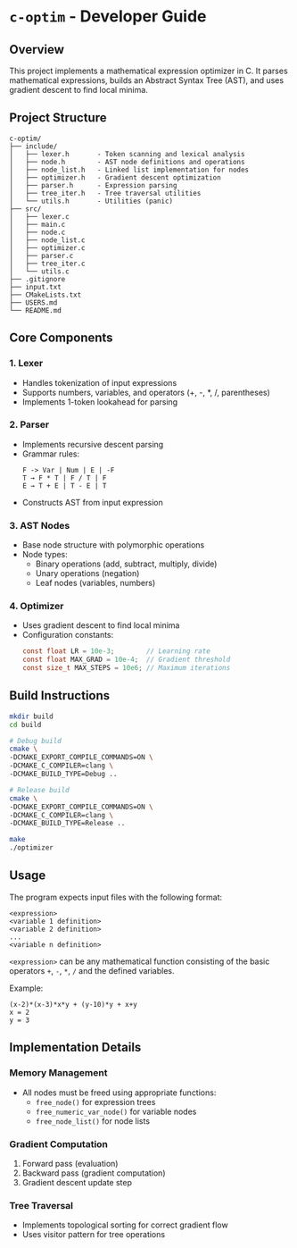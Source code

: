 # `c-optim` - Developer Guide

## Overview

This project implements a mathematical expression optimizer in C. It parses mathematical expressions, builds an Abstract Syntax Tree (AST), and uses gradient descent to find local minima.

## Project Structure

```
c-optim/
├── include/
│   ├── lexer.h       - Token scanning and lexical analysis
│   ├── node.h        - AST node definitions and operations
│   ├── node_list.h   - Linked list implementation for nodes
│   ├── optimizer.h   - Gradient descent optimization
│   ├── parser.h      - Expression parsing
│   ├── tree_iter.h   - Tree traversal utilities
│   └── utils.h       - Utilities (panic)
├── src/
│   ├── lexer.c
│   ├── main.c
│   ├── node.c
│   ├── node_list.c
│   ├── optimizer.c
│   ├── parser.c
│   ├── tree_iter.c
│   └── utils.c
├── .gitignore
├── input.txt
├── CMakeLists.txt
├── USERS.md
└── README.md
```

## Core Components

### 1. Lexer

-   Handles tokenization of input expressions
-   Supports numbers, variables, and operators (+, -, \*, /, parentheses)
-   Implements 1-token lookahead for parsing

### 2. Parser

-   Implements recursive descent parsing
-   Grammar rules:
    ```
    F -> Var | Num | E | -F
    T → F * T | F / T | F
    E → T + E | T - E | T
    ```
-   Constructs AST from input expression

### 3. AST Nodes

-   Base node structure with polymorphic operations
-   Node types:
    -   Binary operations (add, subtract, multiply, divide)
    -   Unary operations (negation)
    -   Leaf nodes (variables, numbers)

### 4. Optimizer

-   Uses gradient descent to find local minima
-   Configuration constants:
    ```c
    const float LR = 10e-3;        // Learning rate
    const float MAX_GRAD = 10e-4;  // Gradient threshold
    const size_t MAX_STEPS = 10e6; // Maximum iterations
    ```

## Build Instructions

```bash
mkdir build
cd build

# Debug build
cmake \
-DCMAKE_EXPORT_COMPILE_COMMANDS=ON \
-DCMAKE_C_COMPILER=clang \
-DCMAKE_BUILD_TYPE=Debug ..

# Release build
cmake \
-DCMAKE_EXPORT_COMPILE_COMMANDS=ON \
-DCMAKE_C_COMPILER=clang \
-DCMAKE_BUILD_TYPE=Release ..

make
./optimizer
```

## Usage

The program expects input files with the following format:

```
<expression>
<variable 1 definition>
<variable 2 definition>
...
<variable n definition>
```

`<expression>` can be any mathematical function consisting of the basic
operators `+`, `-`, `*`, `/` and the defined variables.

Example:

```
(x-2)*(x-3)*x*y + (y-10)*y + x+y
x = 2
y = 3
```

## Implementation Details

### Memory Management

-   All nodes must be freed using appropriate functions:
    -   `free_node()` for expression trees
    -   `free_numeric_var_node()` for variable nodes
    -   `free_node_list()` for node lists

### Gradient Computation

1. Forward pass (evaluation)
2. Backward pass (gradient computation)
3. Gradient descent update step

### Tree Traversal

-   Implements topological sorting for correct gradient flow
-   Uses visitor pattern for tree operations
